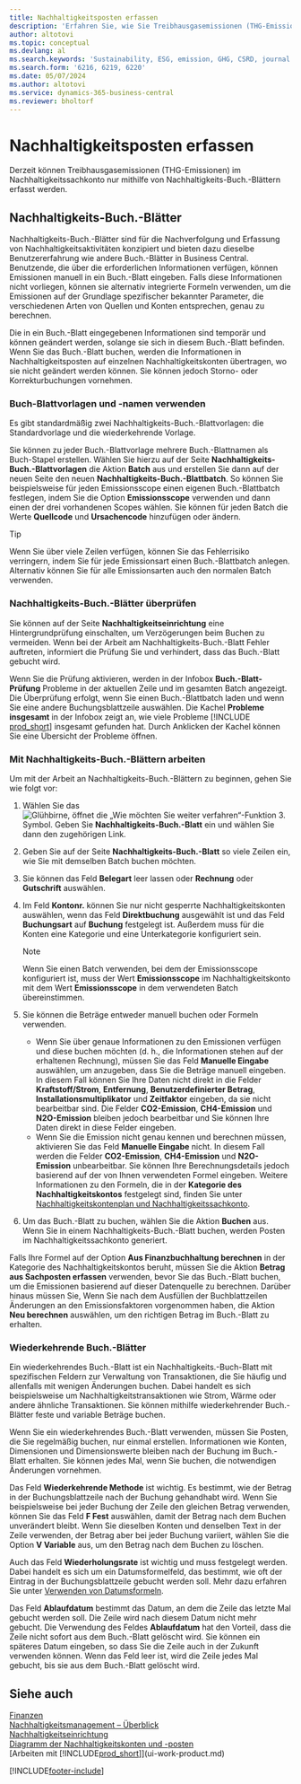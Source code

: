```yaml
---
title: Nachhaltigkeitsposten erfassen
description: 'Erfahren Sie, wie Sie Treibhausgasemissionen (THG-Emissionen) erfassen.'
author: altotovi
ms.topic: conceptual
ms.devlang: al
ms.search.keywords: 'Sustainability, ESG, emission, GHG, CSRD, journal'
ms.search.form: '6216, 6219, 6220'
ms.date: 05/07/2024
ms.author: altotovi
ms.service: dynamics-365-business-central
ms.reviewer: bholtorf
---
```


# Nachhaltigkeitsposten erfassen

Derzeit können Treibhausgasemissionen (THG-Emissionen) im Nachhaltigkeitssachkonto nur mithilfe von Nachhaltigkeits-Buch.-Blättern erfasst werden.

## Nachhaltigkeits-Buch.-Blätter

Nachhaltigkeits-Buch.-Blätter sind für die Nachverfolgung und Erfassung von Nachhaltigkeitsaktivitäten konzipiert und bieten dazu dieselbe Benutzererfahrung wie andere Buch.-Blätter in Business Central. Benutzende, die über die erforderlichen Informationen verfügen, können Emissionen manuell in ein Buch.-Blatt eingeben. Falls diese Informationen nicht vorliegen, können sie alternativ integrierte Formeln verwenden, um die Emissionen auf der Grundlage spezifischer bekannter Parameter, die verschiedenen Arten von Quellen und Konten entsprechen, genau zu berechnen.

Die in ein Buch.-Blatt eingegebenen Informationen sind temporär und können geändert werden, solange sie sich in diesem Buch.-Blatt befinden. Wenn Sie das Buch.-Blatt buchen, werden die Informationen in Nachhaltigkeitsposten auf einzelnen Nachhaltigkeitskonten übertragen, wo sie nicht geändert werden können. Sie können jedoch Storno- oder Korrekturbuchungen vornehmen.

### Buch-Blattvorlagen und -namen verwenden

Es gibt standardmäßig zwei Nachhaltigkeits-Buch.-Blattvorlagen: die Standardvorlage und die wiederkehrende Vorlage.

Sie können zu jeder Buch.-Blattvorlage mehrere Buch.-Blattnamen als Buch-Stapel erstellen. Wählen Sie hierzu auf der Seite **Nachhaltigkeits-Buch.-Blattvorlagen** die Aktion **Batch** aus und erstellen Sie dann auf der neuen Seite den neuen **Nachhaltigkeits-Buch.-Blattbatch**. So können Sie beispielsweise für jeden Emissionsscope einen eigenen Buch.-Blattbatch festlegen, indem Sie die Option **Emissionsscope** verwenden und dann einen der drei vorhandenen Scopes wählen. Sie können für jeden Batch die Werte **Quellcode** und **Ursachencode** hinzufügen oder ändern.

> [!TIP]
> Wenn Sie über viele Zeilen verfügen, können Sie das Fehlerrisiko verringern, indem Sie für jede Emissionsart einen Buch.-Blattbatch anlegen. Alternativ können Sie für alle Emissionsarten auch den normalen Batch verwenden.

### Nachhaltigkeits-Buch.-Blätter überprüfen

Sie können auf der Seite **Nachhaltigkeitseinrichtung** eine Hintergrundprüfung einschalten, um Verzögerungen beim Buchen zu vermeiden. Wenn bei der Arbeit am Nachhaltigkeits-Buch.-Blatt Fehler auftreten, informiert die Prüfung Sie und verhindert, dass das Buch.-Blatt gebucht wird.

Wenn Sie die Prüfung aktivieren, werden in der Infobox **Buch.-Blatt-Prüfung** Probleme in der aktuellen Zeile und im gesamten Batch angezeigt. Die Überprüfung erfolgt, wenn Sie einen Buch.-Blattbatch laden und wenn Sie eine andere Buchungsblattzeile auswählen. Die Kachel **Probleme insgesamt** in der Infobox zeigt an, wie viele Probleme [!INCLUDE [prod_short](includes/prod_short.md)] insgesamt gefunden hat. Durch Anklicken der Kachel können Sie eine Übersicht der Probleme öffnen.

### Mit Nachhaltigkeits-Buch.-Blättern arbeiten

Um mit der Arbeit an Nachhaltigkeits-Buch.-Blättern zu beginnen, gehen Sie wie folgt vor:

1. Wählen Sie das ![Glühbirne, öffnet die „Wie möchten Sie weiter verfahren“-Funktion 3.](media/ui-search/search_small.png "Wie möchten Sie weiter verfahren") Symbol. Geben Sie **Nachhaltigkeits-Buch.-Blatt** ein und wählen Sie dann den zugehörigen Link.
2. Geben Sie auf der Seite **Nachhaltigkeits-Buch.-Blatt** so viele Zeilen ein, wie Sie mit demselben Batch buchen möchten.
3. Sie können das Feld **Belegart** leer lassen oder **Rechnung** oder **Gutschrift** auswählen.
4. Im Feld **Kontonr.** können Sie nur nicht gesperrte Nachhaltigkeitskonten auswählen, wenn das Feld **Direktbuchung** ausgewählt ist und das Feld **Buchungsart** auf **Buchung** festgelegt ist. Außerdem muss für die Konten eine Kategorie und eine Unterkategorie konfiguriert sein.

    > [!NOTE]
    > Wenn Sie einen Batch verwenden, bei dem der Emissionsscope konfiguriert ist, muss der Wert **Emissionsscope** im Nachhaltigkeitskonto mit dem Wert **Emissionsscope** in dem verwendeten Batch übereinstimmen.

5. Sie können die Beträge entweder manuell buchen oder Formeln verwenden.

    - Wenn Sie über genaue Informationen zu den Emissionen verfügen und diese buchen möchten (d. h., die Informationen stehen auf der erhaltenen Rechnung), müssen Sie das Feld **Manuelle Eingabe** auswählen, um anzugeben, dass Sie die Beträge manuell eingeben. In diesem Fall können Sie Ihre Daten nicht direkt in die Felder **Kraftstoff/Strom**, **Entfernung**, **Benutzerdefinierter Betrag**, **Installationsmultiplikator** und **Zeitfaktor** eingeben, da sie nicht bearbeitbar sind. Die Felder **CO2-Emission**, **CH4-Emission** und **N2O-Emission** bleiben jedoch bearbeitbar und Sie können Ihre Daten direkt in diese Felder eingeben.
    - Wenn Sie die Emission nicht genau kennen und berechnen müssen, aktivieren Sie das Feld **Manuelle Eingabe** nicht. In diesem Fall werden die Felder **CO2-Emission**, **CH4-Emission** und **N2O-Emission** unbearbeitbar. Sie können Ihre Berechnungsdetails jedoch basierend auf der von Ihnen verwendeten Formel eingeben. Weitere Informationen zu den Formeln, die in der **Kategorie des Nachhaltigkeitskontos** festgelegt sind, finden Sie unter [Nachhaltigkeitskontenplan und Nachhaltigkeitssachkonto](finance-sustainability-accounts-ledger.md#account-categories).

6. Um das Buch.-Blatt zu buchen, wählen Sie die Aktion **Buchen** aus. Wenn Sie in einem Nachhaltigkeits-Buch.-Blatt buchen, werden Posten im Nachhaltigkeitssachkonto generiert.

Falls Ihre Formel auf der Option **Aus Finanzbuchhaltung berechnen** in der Kategorie des Nachhaltigkeitskontos beruht, müssen Sie die Aktion **Betrag aus Sachposten erfassen** verwenden, bevor Sie das Buch.-Blatt buchen, um die Emissionen basierend auf dieser Datenquelle zu berechnen. Darüber hinaus müssen Sie, Wenn Sie nach dem Ausfüllen der Buchblattzeilen Änderungen an den Emissionsfaktoren vorgenommen haben, die Aktion **Neu berechnen** auswählen, um den richtigen Betrag im Buch.-Blatt zu erhalten.

### Wiederkehrende Buch.-Blätter

Ein wiederkehrendes Buch.-Blatt ist ein Nachhaltigkeits.-Buch-Blatt mit spezifischen Feldern zur Verwaltung von Transaktionen, die Sie häufig und allenfalls mit wenigen Änderungen buchen. Dabei handelt es sich beispielsweise um Nachhaltigkeitstransaktionen wie Strom, Wärme oder andere ähnliche Transaktionen. Sie können mithilfe wiederkehrender Buch.-Blätter feste und variable Beträge buchen.

Wenn Sie ein wiederkehrendes Buch.-Blatt verwenden, müssen Sie Posten, die Sie regelmäßig buchen, nur einmal erstellen. Informationen wie Konten, Dimensionen und Dimensionswerte bleiben nach der Buchung im Buch.-Blatt erhalten. Sie können jedes Mal, wenn Sie buchen, die notwendigen Änderungen vornehmen.

Das Feld **Wiederkehrende Methode** ist wichtig. Es bestimmt, wie der Betrag in der Buchungsblattzeile nach der Buchung gehandhabt wird. Wenn Sie beispielsweise bei jeder Buchung der Zeile den gleichen Betrag verwenden, können Sie das Feld **F Fest** auswählen, damit der Betrag nach dem Buchen unverändert bleibt. Wenn Sie dieselben Konten und denselben Text in der Zeile verwenden, der Betrag aber bei jeder Buchung variiert, wählen Sie die Option **V Variable** aus, um den Betrag nach dem Buchen zu löschen.

Auch das Feld **Wiederholungsrate** ist wichtig und muss festgelegt werden. Dabei handelt es sich um ein Datumsformelfeld, das bestimmt, wie oft der Eintrag in der Buchungsblattzeile gebucht werden soll. Mehr dazu erfahren Sie unter [Verwenden von Datumsformeln](ui-enter-date-ranges.md#use-date-formulas).

Das Feld **Ablaufdatum** bestimmt das Datum, an dem die Zeile das letzte Mal gebucht werden soll. Die Zeile wird nach diesem Datum nicht mehr gebucht. Die Verwendung des Feldes **Ablaufdatum** hat den Vorteil, dass die Zeile nicht sofort aus dem Buch.-Blatt gelöscht wird. Sie können ein späteres Datum eingeben, so dass Sie die Zeile auch in der Zukunft verwenden können. Wenn das Feld leer ist, wird die Zeile jedes Mal gebucht, bis sie aus dem Buch.-Blatt gelöscht wird.

## Siehe auch

[Finanzen](finance.md)  
[Nachhaltigkeitsmanagement – Überblick](finance-manage-sustainability.md)  
[Nachhaltigkeitseinrichtung](finance-sustainability-setup.md)  
[Diagramm der Nachhaltigkeitskonten und -posten](finance-sustainability-accounts-ledger.md)  
[Arbeiten mit [!INCLUDE[prod_short](includes/prod_short.md)]](ui-work-product.md)  

[!INCLUDE[footer-include](includes/footer-banner.md)]
